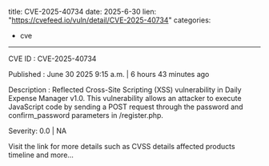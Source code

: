  
title: CVE-2025-40734
date: 2025-6-30
lien: "https://cvefeed.io/vuln/detail/CVE-2025-40734"
categories:
  - cve
---

CVE ID : CVE-2025-40734

Published :  June 30
2025
9:15 a.m. | 6 hours
43 minutes ago

Description : Reflected Cross-Site Scripting (XSS) vulnerability in Daily Expense Manager v1.0. This vulnerability allows an attacker to execute JavaScript code by sending a POST request through the password and confirm_password parameters in /register.php.

Severity: 0.0 | NA

Visit the link for more details
such as CVSS details
affected products
timeline
and more...
